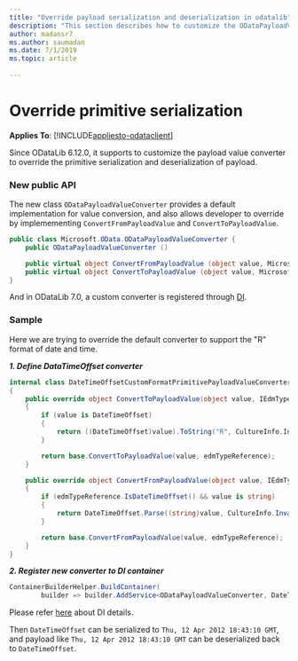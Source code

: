 ```yaml
---
title: "Override payload serialization and deserialization in odatalib"
description: "This section describes how to customize the ODataPayloadValueConverter to override the primitive serialization and deserialization of payload."
author: madansr7
ms.author: saumadan
ms.date: 7/1/2019
ms.topic: article
 
---
```

# Override primitive serialization
**Applies To**: [!INCLUDE[appliesto-odataclient](../../includes/appliesto-odatalib-v7.md)]

Since ODataLib 6.12.0, it supports to customize the payload value converter to override the primitive serialization and deserialization of payload.

### New public API

The new class `ODataPayloadValueConverter` provides a default implementation for value conversion, and also allows developer to override by implemementing `ConvertFromPayloadValue` and `ConvertToPayloadValue`.

```C#
public class Microsoft.OData.ODataPayloadValueConverter {
	public ODataPayloadValueConverter ()

	public virtual object ConvertFromPayloadValue (object value, Microsoft.OData.Edm.IEdmTypeReference edmTypeReference)
	public virtual object ConvertToPayloadValue (object value, Microsoft.OData.Edm.IEdmTypeReference edmTypeReference)
}
```

And in ODataLib 7.0, a custom converter is registered through [DI](/odata/odatalib/di-support).

### Sample

Here we are trying to override the default converter to support the "R" format of date and time.   

***1. Define DataTimeOffset converter***

```C#
internal class DateTimeOffsetCustomFormatPrimitivePayloadValueConverter : ODataPayloadValueConverter
{
    public override object ConvertToPayloadValue(object value, IEdmTypeReference edmTypeReference)
    {
        if (value is DateTimeOffset)
        {
            return ((DateTimeOffset)value).ToString("R", CultureInfo.InvariantCulture);
        }

        return base.ConvertToPayloadValue(value, edmTypeReference);
    }

    public override object ConvertFromPayloadValue(object value, IEdmTypeReference edmTypeReference)
    {
        if (edmTypeReference.IsDateTimeOffset() && value is string)
        {
            return DateTimeOffset.Parse((string)value, CultureInfo.InvariantCulture);
        }

        return base.ConvertFromPayloadValue(value, edmTypeReference);
    }
}
```

***2. Register new converter to DI container***

```C#
ContainerBuilderHelper.BuildContainer(
	    builder => builder.AddService<ODataPayloadValueConverter, DateTimeOffsetCustomFormatPrimitivePayloadValueConverter>(ServiceLifetime.Singleton))
```

Please refer [here](/odata/odatalib/di-support) about DI details.

Then `DateTimeOffset` can be serialized to `Thu, 12 Apr 2012 18:43:10 GMT`, and payload like `Thu, 12 Apr 2012 18:43:10 GMT` can be deserialized back to `DateTimeOffset`.
